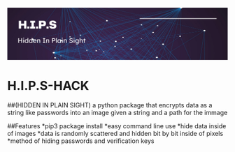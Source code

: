 ![banner](https://github.com/Skumbl/hips-hack/blob/main/Screenshot%202023-02-04%20at%2020-19-31%20Modern%20Minimal%20Technology%20Background%20Banner.png)
# H.I.P.S-HACK
##(HIDDEN IN PLAIN SIGHT)
a python package that encrypts data as a string like passwords into an image given a string and a path for the immage

##Features
*pip3 package install
*easy command line use
*hide data inside of images
*data is randomly scattered and hidden bit by bit inside of pixels
*method of hiding passwords and verification keys
